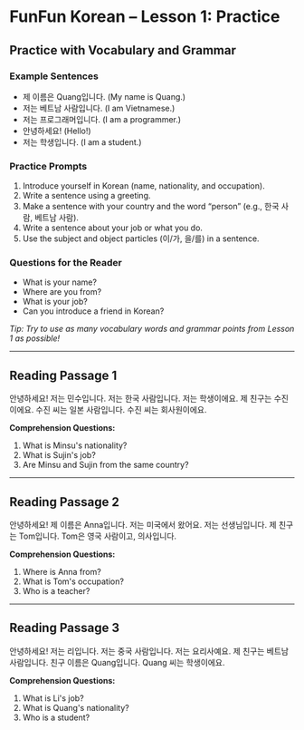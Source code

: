 # FunFun Korean – Lesson 1: Practice

## Practice with Vocabulary and Grammar

### Example Sentences
- 제 이름은 Quang입니다. (My name is Quang.)
- 저는 베트남 사람입니다. (I am Vietnamese.)
- 저는 프로그래머입니다. (I am a programmer.)
- 안녕하세요! (Hello!)
- 저는 학생입니다. (I am a student.)

### Practice Prompts
1. Introduce yourself in Korean (name, nationality, and occupation).
2. Write a sentence using a greeting.
3. Make a sentence with your country and the word “person” (e.g., 한국 사람, 베트남 사람).
4. Write a sentence about your job or what you do.
5. Use the subject and object particles (이/가, 을/를) in a sentence.

### Questions for the Reader
- What is your name?
- Where are you from?
- What is your job?
- Can you introduce a friend in Korean?

*Tip: Try to use as many vocabulary words and grammar points from Lesson 1 as possible!*

---

## Reading Passage 1

안녕하세요! 저는 민수입니다. 저는 한국 사람입니다. 저는 학생이에요. 제 친구는 수진이에요. 수진 씨는 일본 사람입니다. 수진 씨는 회사원이에요.

**Comprehension Questions:**
1. What is Minsu's nationality?
2. What is Sujin's job?
3. Are Minsu and Sujin from the same country?

---

## Reading Passage 2

안녕하세요! 제 이름은 Anna입니다. 저는 미국에서 왔어요. 저는 선생님입니다. 제 친구는 Tom입니다. Tom은 영국 사람이고, 의사입니다.

**Comprehension Questions:**
1. Where is Anna from?
2. What is Tom's occupation?
3. Who is a teacher?

---

## Reading Passage 3

안녕하세요! 저는 리입니다. 저는 중국 사람입니다. 저는 요리사예요. 제 친구는 베트남 사람입니다. 친구 이름은 Quang입니다. Quang 씨는 학생이에요.

**Comprehension Questions:**
1. What is Li's job?
2. What is Quang's nationality?
3. Who is a student?